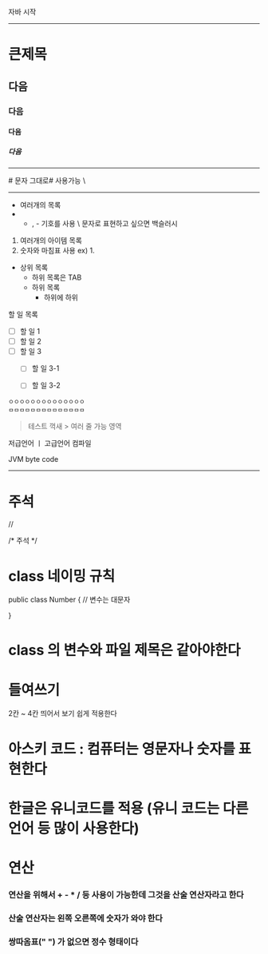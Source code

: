 자바 시작

---
# 큰제목
## 다음
### 다음
#### 다음
##### 다음
---
\# 문자 그대로# 사용가능
\\

---
*  여러개의 목록
*  *  , - 기호를 사용
\ 문자로 표현하고 싶으면 백슬러시


1. 여러개의 아이템 목록
2. 숫자와 마침표 사용 ex) 1.

* 상위 목록
	* 하위 목록은 TAB
	* 하위 목록
		*  하위에 하위


할 일 목록
- [ ] 할 일 1
- [ ] 할 일 2
- [ ] 할 일 3
	- [ ] 할 일 3-1
	- [ ] 할 일 3-2 


```
ㅇㅇㅇㅇㅇㅇㅇㅇㅇㅇㅇㅇㅇㅇ
ㅁㅁㅁㅁㅁㅁㅁㅁㅁㅁㅁㅁㅁㅁ

```


> 테스트 꺽새 >
> 여러 줄 가능
> 영역


저급언어 ㅣ 고급언어
컴파일

JVM 
byte code

---

# 주석
//

/*
주석
\*/

# class 네이밍 규칙
public class Number {  // 변수는 대문자

}

# class 의 변수와 파일 제목은 같아야한다

# 들여쓰기
2칸 ~ 4칸 띄어서 보기 쉽게 적용한다

# 아스키 코드 : 컴퓨터는 영문자나 숫자를 표현한다

# 한글은 유니코드를 적용 (유니 코드는 다른 언어 등 많이 사용한다)

# 연산

### 연산을 위해서 + - * / 등 사용이 가능한데 그것을 산술 연산자라고 한다
### 산술 연산자는 왼쪽 오른쪽에 숫자가 와야 한다
### 쌍따옴표(" ") 가 없으면 정수 형태이다




